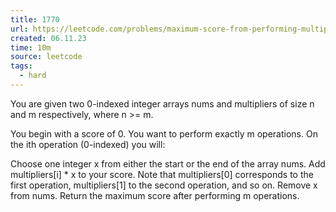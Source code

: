 ```yaml
---
title: 1770
url: https://leetcode.com/problems/maximum-score-from-performing-multiplication-operations/description/
created: 06.11.23
time: 10m
source: leetcode
tags:
  - hard
---
```


You are given two 0-indexed integer arrays nums and multipliers of size n and m respectively, where n >= m.

You begin with a score of 0. You want to perform exactly m operations. On the ith operation (0-indexed) you will:

Choose one integer x from either the start or the end of the array nums.
Add multipliers[i] \* x to your score.
Note that multipliers[0] corresponds to the first operation, multipliers[1] to the second operation, and so on.
Remove x from nums.
Return the maximum score after performing m operations.
